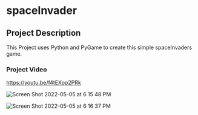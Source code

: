 # spaceInvader
## Project Description
This Project uses Python and PyGame to create this simple spaceInvaders game.

### Project Video
https://youtu.be/f4tEXop2PRk

![Screen Shot 2022-05-05 at 6 15 48 PM](https://user-images.githubusercontent.com/72527380/167034781-84e77c11-f7ae-4caa-8bb7-bfd5ff222c68.png)

![Screen Shot 2022-05-05 at 6 16 37 PM](https://user-images.githubusercontent.com/72527380/167034851-733427fe-e712-4ef1-8be2-0ce814999910.png)
